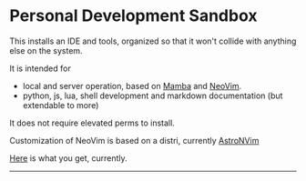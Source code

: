 # Personal Development Sandbox

This installs an IDE and tools, organized so that it won't collide with anything else on the system.

It is intended for

- local and server operation, based on [Mamba][mamba] and [NeoVim][neovim].
- python, js, lua, shell development and markdown documentation (but extendable to more)

It does not require elevated perms to install.

Customization of NeoVim is based on a distri, currently [AstroNVim][astronvim]


[Here](./setup/astro/README.md) is what you get, currently.


---

[astronvim]: https://github.com/AstroNvim/AstroNvim
[mamba]:  https://github.com/mamba-org/mamba
[neovim]: https://neovim.io
[pde]: https://www.youtube.com/watch?v=IK_-C0GXfjo
